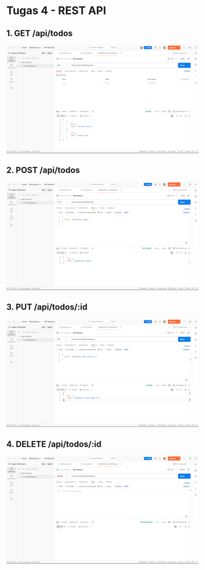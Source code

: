 # Tugas 4 - REST API

## 1. GET /api/todos
![GET](../screenshots/get.png)

## 2. POST /api/todos
![POST](../screenshots/post.png)

## 3. PUT /api/todos/:id
![PUT](../screenshots/put.png)

## 4. DELETE /api/todos/:id
![DELETE](../screenshots/delete.png)
